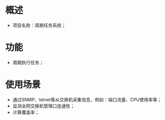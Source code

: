 # 概述
- 项目名称：周期任务系统；

# 功能
- 周期执行任务；

# 使用场景
- 通过SNMP、telnet等从交换机采集信息，例如：端口流量、CPU使用率等；
- 监测全网交换机管理口连通性；
- 计算覆盖率；
